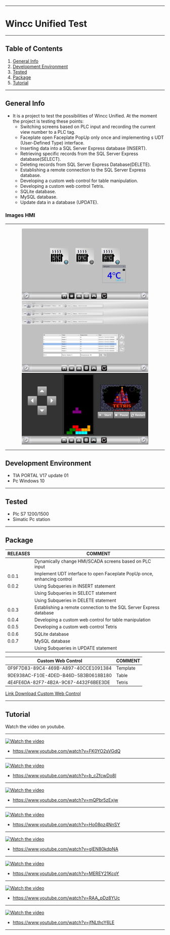 ***
# Wincc Unified Test
***
## Table of Contents
1. [General Info](#general-info)
2. [Development Environment](#development-environment)
3. [Tested](#tested)
4. [Package](#package)
5. [Tutorial](#tutorial)
***
## General Info
* It is a project to test the possibilities of Wincc Unified. At the moment the project is testing these points:
   - Switching screens based on PLC input and recording the current view number to a PLC tag. 
   - Faceplate open Faceplate PopUp only once and implementing s UDT (User-Defined Type) interface.
   - Inserting data into a SQL Server Express database (INSERT).
   - Retrieving specific records from the SQL Server Express database(SELECT).
   - Deleting records from SQL Server Express Database(DELETE).
   - Establishing a remote connection to the SQL Server Express database.
   - Developing a custom web control for table manipulation.
   - Developing a custom web control Tetris.
   - SQLite database.
   - MySQL database.
   - Update data in a database (UPDATE).

### Images HMI
***
<div align="center">
    <img src="/Images/ImageHMI6.png"width="400px"</img>
    <img src="/Images/ImageHMI4.png"width="400px"</img>
	<img src="/Images/ImageHMI5.png"width="400px"</img>
</div>  

***
## Development Environment
* TIA PORTAL V17 update 01
* Pc Windows 10
***
## Tested
* Plc S7 1200/1500
* Simatic Pc station
***
## Package

|RELEASES  | COMMENT |
| ------ | ------ |
|        | Dynamically change HMI/SCADA screens based on PLC input                 |
| 0.0.1  | Implement UDT interface to open Faceplate PopUp once, enhancing control |
| 0.0.2  | Using Subqueries in INSERT statement                                    |
|        | Using Subqueries in SELECT statement                                    |
|        | Using Subqueries in DELETE statement                                    |
| 0.0.3  | Establishing a remote connection to the SQL Server Express database     |
| 0.0.4  | Developing a custom web control for table manipulation                  |
| 0.0.5  | Developing a custom web control Tetris                                  |
| 0.0.6  | SQLite database                                                         |
| 0.0.7  | MySQL database                                                          |
|        | Using Subqueries in UPDATE statement                                    |

| Custom Web Control       | COMMENT |
| ------ | ------ |
|0F9F7D83-89C4-469B-A897-40CCE1091384| Template | [Link Download Custom Web Control](Sources/CustomControls/Template) |
|9DE938AC-F10E-4DED-B46D-5B3B0618B180| Table  | [Link Download Custom Web Control](Sources/CustomControls/Template) |
|4E4FE6DA-82F7-4B2A-9C67-4432F6BEE3DE| Tetris | [Link Download Custom Web Control](Sources/CustomControls/Template) |

[Link Download Custom Web Control](Sources/CustomControls)

***
## Tutorial
Watch the video on youtube.
***
[![Watch the video](https://img.youtube.com/vi/FK0YO2sVGdQ/0.jpg)](https://www.youtube.com/watch?v=FK0YO2sVGdQ)
* https://www.youtube.com/watch?v=FK0YO2sVGdQ
***
[![Watch the video](https://img.youtube.com/vi/b_cZfcwDo8I/0.jpg)](https://www.youtube.com/watch?v=b_cZfcwDo8I)
* https://www.youtube.com/watch?v=b_cZfcwDo8I
***
[![Watch the video](https://img.youtube.com/vi/mQPbr5zExjw/0.jpg)](https://www.youtube.com/watch?v=mQPbr5zExjw)
* https://www.youtube.com/watch?v=mQPbr5zExjw
***
[![Watch the video](https://img.youtube.com/vi/Ho08pz4NnSY/0.jpg)](https://www.youtube.com/watch?v=Ho08pz4NnSY)
* https://www.youtube.com/watch?v=Ho08pz4NnSY
***
[![Watch the video](https://img.youtube.com/vi/glEN80kdpNA/0.jpg)](https://www.youtube.com/watch?v=glEN80kdpNA)
* https://www.youtube.com/watch?v=glEN80kdpNA
***
[![Watch the video](https://img.youtube.com/vi/MEREY21KcoY/0.jpg)](https://www.youtube.com/watch?v=MEREY21KcoY)
* https://www.youtube.com/watch?v=MEREY21KcoY
***
[![Watch the video](https://img.youtube.com/vi/RAA_pDz8YUc/0.jpg)](https://www.youtube.com/watch?v=RAA_pDz8YUc)
* https://www.youtube.com/watch?v=RAA_pDz8YUc
***
[![Watch the video](https://img.youtube.com/vi/jfNLthcY6LE/0.jpg)](https://www.youtube.com/watch?v=jfNLthcY6LE)
* https://www.youtube.com/watch?v=jfNLthcY6LE
***

